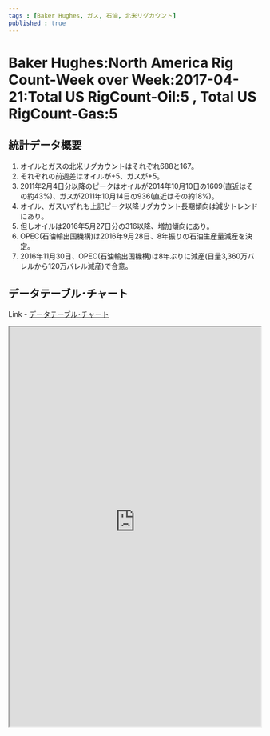 ```yaml
--- 
tags : [Baker Hughes, ガス, 石油, 北米リグカウント] 
published : true
---
```

# Baker Hughes:North America Rig Count-Week over Week:2017-04-21:Total US RigCount-Oil:5 , Total US RigCount-Gas:5
## 統計データ概要
1. オイルとガスの北米リグカウントはそれぞれ688と167。
1. それぞれの前週差はオイルが+5、ガスが+5。
1. 2011年2月4日分以降のピークはオイルが2014年10月10日の1609(直近はその約43%)、ガスが2011年10月14日の936(直近はその約18%)。
1. オイル、ガスいずれも上記ピーク以降リグカウント長期傾向は減少トレンドにあり。
1. 但しオイルは2016年5月27日分の316以降、増加傾向にあり。
1. OPEC(石油輸出国機構)は2016年9月28日、8年振りの石油生産量減産を決定。
1. 2016年11月30日、OPEC(石油輸出国機構)は8年ぶりに減産(日量3,360万バレルから120万バレル減産)で合意。

	
## データテーブル･チャート
Link - [データテーブル･チャート](http://knowledgevault.saecanet.com/charts/am-consulting.co.jp-NorthAmericaRigCount.html)
<iframe src="http://knowledgevault.saecanet.com/charts/am-consulting.co.jp-NorthAmericaRigCount.html" width="100%" height="800px"></iframe>